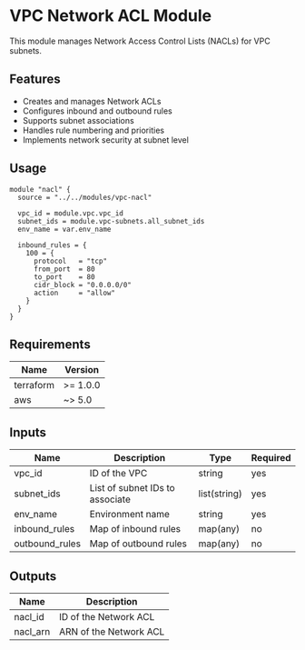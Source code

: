 # VPC Network ACL Module

This module manages Network Access Control Lists (NACLs) for VPC subnets.

## Features

- Creates and manages Network ACLs
- Configures inbound and outbound rules
- Supports subnet associations
- Handles rule numbering and priorities
- Implements network security at subnet level

## Usage

```hcl
module "nacl" {
  source = "../../modules/vpc-nacl"

  vpc_id = module.vpc.vpc_id
  subnet_ids = module.vpc-subnets.all_subnet_ids
  env_name = var.env_name
  
  inbound_rules = {
    100 = {
      protocol   = "tcp"
      from_port  = 80
      to_port    = 80
      cidr_block = "0.0.0.0/0"
      action     = "allow"
    }
  }
}
```

## Requirements

| Name | Version |
|------|---------|
| terraform | >= 1.0.0 |
| aws | ~> 5.0 |

## Inputs

| Name | Description | Type | Required |
|------|-------------|------|----------|
| vpc_id | ID of the VPC | string | yes |
| subnet_ids | List of subnet IDs to associate | list(string) | yes |
| env_name | Environment name | string | yes |
| inbound_rules | Map of inbound rules | map(any) | no |
| outbound_rules | Map of outbound rules | map(any) | no |

## Outputs

| Name | Description |
|------|-------------|
| nacl_id | ID of the Network ACL |
| nacl_arn | ARN of the Network ACL |
